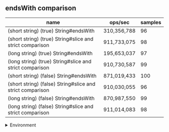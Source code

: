 ## endsWith comparison

|name|ops/sec|samples|
|-|-|-|
|(short string) (true) String#endsWith|310,356,788|96|
|(short string) (true) String#slice and strict comparison|911,733,075|98|
|(long string) (true) String#endsWith|195,653,037|97|
|(long string) (true) String#slice and strict comparison|910,730,587|99|
|(short string) (false) String#endsWith|871,019,433|100|
|(short string) (false) String#slice and strict comparison|910,030,055|96|
|(long string) (false) String#endsWith|870,987,550|99|
|(long string) (false) String#slice and strict comparison|911,014,083|98|


<details>
<summary>Environment</summary>

* __Machine:__ linux x64 | 4 vCPUs | 15.2GB Mem
* __Run:__ Fri May 03 2024 19:17:25 GMT+0000 (Coordinated Universal Time)
</details>

<!--
{"environment":{"platform":"linux","arch":"x64","cpus":4,"totalMemory":15.245216369628906},"benchmarks":[{"name":"(short string) (true) String#endsWith","opsSec":310356788.00436836,"samples":5},{"name":"(short string) (true) String#slice and strict comparison","opsSec":911733074.7522044,"samples":6},{"name":"(long string) (true) String#endsWith","opsSec":195653036.73379457,"samples":5},{"name":"(long string) (true) String#slice and strict comparison","opsSec":910730586.615697,"samples":6},{"name":"(short string) (false) String#endsWith","opsSec":871019433.4085354,"samples":8},{"name":"(short string) (false) String#slice and strict comparison","opsSec":910030055.0655669,"samples":6},{"name":"(long string) (false) String#endsWith","opsSec":870987550.0485011,"samples":8},{"name":"(long string) (false) String#slice and strict comparison","opsSec":911014083.4627011,"samples":7}]}-->
